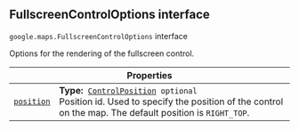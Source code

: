 
<devsite-heading text=" FullscreenControlOptions interface" for="FullscreenControlOptions" level="h2" link="" toc="" back-to-top=""><h2 id="FullscreenControlOptions" is-upgraded="">FullscreenControlOptions interface</h2></devsite-heading>
<p>
<code translate="no" dir="ltr"><span itemprop="path">google.maps</span>.<span itemprop="name">FullscreenControlOptions</span></code>
interface
</p>
<p>Options for the rendering of the fullscreen control.</p>
<div class="devsite-table-wrapper"><table class="properties responsive" summary="interface FullscreenControlOptions - Properties">
<thead>
<tr><th colspan="2">Properties</th>
</tr></thead>
<tbody>
<tr id="FullscreenControlOptions.position">
<td itemprop="property"><code translate="no" dir="ltr"><a class="secret-link" href="#FullscreenControlOptions.position"><span>position</span></a></code></td>
<td><div><strong>Type:</strong>&nbsp; <code translate="no" dir="ltr"><a href="ControlPosition.md">ControlPosition</a> <span class="optional-type-annotation">optional</span></code></div>
<div class="desc">Position id. Used to specify the position of the control on the map. The default position is <code translate="no" dir="ltr">RIGHT_TOP</code>.</div></td>
</tr>
</tbody>
</table></div>
<script src="replace_links.js"></script>
